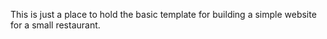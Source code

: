 This is just a place to hold the basic template for building a simple website for a small restaurant.

